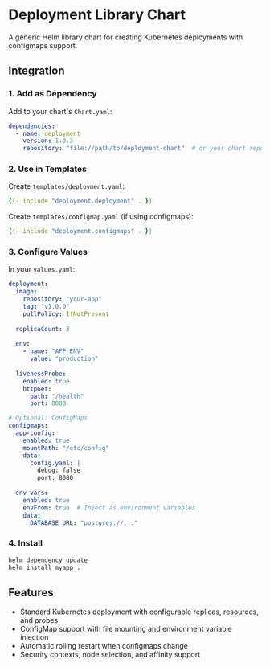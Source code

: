 # Deployment Library Chart

A generic Helm library chart for creating Kubernetes deployments with configmaps support.

## Integration

### 1. Add as Dependency

Add to your chart's `Chart.yaml`:

```yaml
dependencies:
  - name: deployment
    version: 1.0.3
    repository: "file://path/to/deployment-chart"  # or your chart repository
```

### 2. Use in Templates

Create `templates/deployment.yaml`:

```yaml
{{- include "deployment.deployment" . }}
```

Create `templates/configmap.yaml` (if using configmaps):

```yaml
{{- include "deployment.configmaps" . }}
```

### 3. Configure Values

In your `values.yaml`:

```yaml
deployment:
  image:
    repository: "your-app"
    tag: "v1.0.0"
    pullPolicy: IfNotPresent
  
  replicaCount: 3
  
  env:
    - name: "APP_ENV"
      value: "production"
  
  livenessProbe:
    enabled: true
    httpGet:
      path: "/health"
      port: 8080

# Optional: ConfigMaps
configmaps:
  app-config:
    enabled: true
    mountPath: "/etc/config"
    data:
      config.yaml: |
        debug: false
        port: 8080
  
  env-vars:
    enabled: true
    envFrom: true  # Inject as environment variables
    data:
      DATABASE_URL: "postgres://..."
```

### 4. Install

```bash
helm dependency update
helm install myapp .
```

## Features

- Standard Kubernetes deployment with configurable replicas, resources, and probes
- ConfigMap support with file mounting and environment variable injection
- Automatic rolling restart when configmaps change
- Security contexts, node selection, and affinity support
